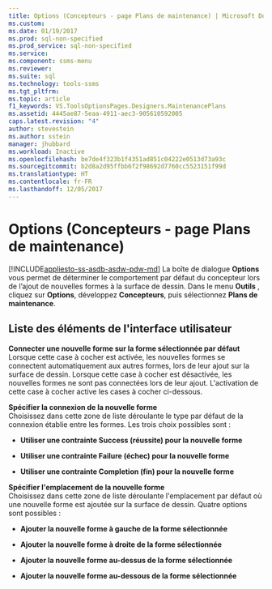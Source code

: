 ```yaml
---
title: Options (Concepteurs - page Plans de maintenance) | Microsoft Docs
ms.custom: 
ms.date: 01/19/2017
ms.prod: sql-non-specified
ms.prod_service: sql-non-specified
ms.service: 
ms.component: ssms-menu
ms.reviewer: 
ms.suite: sql
ms.technology: tools-ssms
ms.tgt_pltfrm: 
ms.topic: article
f1_keywords: VS.ToolsOptionsPages.Designers.MaintenancePlans
ms.assetid: 4445ae87-5eaa-4911-aec3-905610592005
caps.latest.revision: "4"
author: stevestein
ms.author: sstein
manager: jhubbard
ms.workload: Inactive
ms.openlocfilehash: be7de4f323b1f4351ad851c04222e0513d73a93c
ms.sourcegitcommit: b2d8a2d95ffbb6f2f98692d7760cc5523151f99d
ms.translationtype: HT
ms.contentlocale: fr-FR
ms.lasthandoff: 12/05/2017
---
```

# <a name="options-designers---maintenance-plans-page"></a>Options (Concepteurs - page Plans de maintenance)
[!INCLUDE[appliesto-ss-asdb-asdw-pdw-md](../../includes/appliesto-ss-asdb-asdw-pdw-md.md)] La boîte de dialogue **Options** vous permet de déterminer le comportement par défaut du concepteur lors de l’ajout de nouvelles formes à la surface de dessin. Dans le menu **Outils** , cliquez sur **Options**, développez **Concepteurs**, puis sélectionnez **Plans de maintenance**.  
  
## <a name="uielement-list"></a>Liste des éléments de l'interface utilisateur  
**Connecter une nouvelle forme sur la forme sélectionnée par défaut**  
Lorsque cette case à cocher est activée, les nouvelles formes se connectent automatiquement aux autres formes, lors de leur ajout sur la surface de dessin. Lorsque cette case à cocher est désactivée, les nouvelles formes ne sont pas connectées lors de leur ajout. L'activation de cette case à cocher active les cases à cocher ci-dessous.  
  
**Spécifier la connexion de la nouvelle forme**  
Choisissez dans cette zone de liste déroulante le type par défaut de la connexion établie entre les formes. Les trois choix possibles sont :  
  
-   **Utiliser une contrainte Success (réussite) pour la nouvelle forme**  
  
-   **Utiliser une contrainte Failure (échec) pour la nouvelle forme**  
  
-   **Utiliser une contrainte Completion (fin) pour la nouvelle forme**  
  
**Spécifier l'emplacement de la nouvelle forme**  
Choisissez dans cette zone de liste déroulante l'emplacement par défaut où une nouvelle forme est ajoutée sur la surface de dessin. Quatre options sont possibles :  
  
-   **Ajouter la nouvelle forme à gauche de la forme sélectionnée**  
  
-   **Ajouter la nouvelle forme à droite de la forme sélectionnée**  
  
-   **Ajouter la nouvelle forme au-dessus de la forme sélectionnée**  
  
-   **Ajouter la nouvelle forme au-dessous de la forme sélectionnée**  
  
